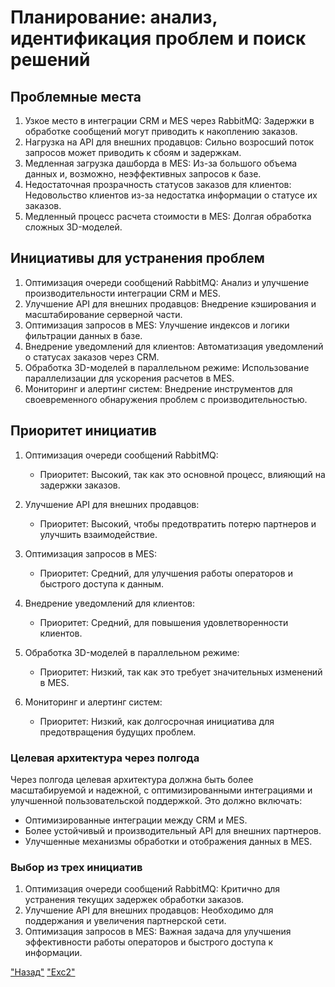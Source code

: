 # Планирование: анализ, идентификация проблем и поиск решений

## Проблемные места

1. Узкое место в интеграции CRM и MES через RabbitMQ: Задержки в обработке сообщений могут приводить к накоплению заказов.
2. Нагрузка на API для внешних продавцов: Сильно возросший поток запросов может приводить к сбоям и задержкам.
3. Медленная загрузка дашборда в MES: Из-за большого объема данных и, возможно, неэффективных запросов к базе.
4. Недостаточная прозрачность статусов заказов для клиентов: Недовольство клиентов из-за недостатка информации о статусе их заказов.
5. Медленный процесс расчета стоимости в MES: Долгая обработка сложных 3D-моделей.

## Инициативы для устранения проблем

1. Оптимизация очереди сообщений RabbitMQ: Анализ и улучшение производительности интеграции CRM и MES.
2. Улучшение API для внешних продавцов: Внедрение кэширования и масштабирование серверной части.
3. Оптимизация запросов в MES: Улучшение индексов и логики фильтрации данных в базе.
4. Внедрение уведомлений для клиентов: Автоматизация уведомлений о статусах заказов через CRM.
5. Обработка 3D-моделей в параллельном режиме: Использование параллелизации для ускорения расчетов в MES.
6. Мониторинг и алертинг систем: Внедрение инструментов для своевременного обнаружения проблем с производительностью.

## Приоритет инициатив

1. Оптимизация очереди сообщений RabbitMQ: 
   - Приоритет: Высокий, так как это основной процесс, влияющий на задержки заказов.
   
2. Улучшение API для внешних продавцов:
   - Приоритет: Высокий, чтобы предотвратить потерю партнеров и улучшить взаимодействие.

3. Оптимизация запросов в MES:
   - Приоритет: Средний, для улучшения работы операторов и быстрого доступа к данным.

4. Внедрение уведомлений для клиентов:
   - Приоритет: Средний, для повышения удовлетворенности клиентов.

5. Обработка 3D-моделей в параллельном режиме:
   - Приоритет: Низкий, так как это требует значительных изменений в MES.

6. Мониторинг и алертинг систем:
   - Приоритет: Низкий, как долгосрочная инициатива для предотвращения будущих проблем.

### Целевая архитектура через полгода

Через полгода целевая архитектура должна быть более масштабируемой и надежной, с оптимизированными интеграциями и улучшенной пользовательской поддержкой. Это должно включать:

- Оптимизированные интеграции между CRM и MES.
- Более устойчивый и производительный API для внешних партнеров.
- Улучшенные механизмы обработки и отображения данных в MES.

### Выбор из трех инициатив

1. Оптимизация очереди сообщений RabbitMQ: Критично для устранения текущих задержек обработки заказов.
2. Улучшение API для внешних продавцов: Необходимо для поддержания и увеличения партнерской сети.
3. Оптимизация запросов в MES: Важная задача для улучшения эффективности работы операторов и быстрого доступа к информации.


["Назад"](../README.md)
["Exc2"](../Exc2/README.md)